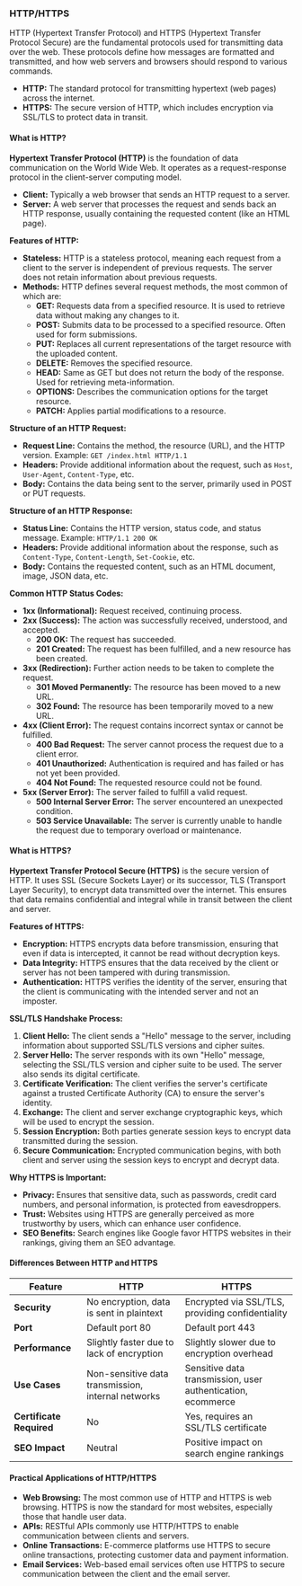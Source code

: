 ### HTTP/HTTPS

HTTP (Hypertext Transfer Protocol) and HTTPS (Hypertext Transfer Protocol Secure) are the fundamental protocols used for transmitting data over the web. These protocols define how messages are formatted and transmitted, and how web servers and browsers should respond to various commands.

- **HTTP:** The standard protocol for transmitting hypertext (web pages) across the internet.
- **HTTPS:** The secure version of HTTP, which includes encryption via SSL/TLS to protect data in transit.

#### What is HTTP?

**Hypertext Transfer Protocol (HTTP)** is the foundation of data communication on the World Wide Web. It operates as a request-response protocol in the client-server computing model.

- **Client:** Typically a web browser that sends an HTTP request to a server.
- **Server:** A web server that processes the request and sends back an HTTP response, usually containing the requested content (like an HTML page).

**Features of HTTP:**

- **Stateless:** HTTP is a stateless protocol, meaning each request from a client to the server is independent of previous requests. The server does not retain information about previous requests.
- **Methods:** HTTP defines several request methods, the most common of which are:
  - **GET:** Requests data from a specified resource. It is used to retrieve data without making any changes to it.
  - **POST:** Submits data to be processed to a specified resource. Often used for form submissions.
  - **PUT:** Replaces all current representations of the target resource with the uploaded content.
  - **DELETE:** Removes the specified resource.
  - **HEAD:** Same as GET but does not return the body of the response. Used for retrieving meta-information.
  - **OPTIONS:** Describes the communication options for the target resource.
  - **PATCH:** Applies partial modifications to a resource.

**Structure of an HTTP Request:**

- **Request Line:** Contains the method, the resource (URL), and the HTTP version. Example: `GET /index.html HTTP/1.1`
- **Headers:** Provide additional information about the request, such as `Host`, `User-Agent`, `Content-Type`, etc.
- **Body:** Contains the data being sent to the server, primarily used in POST or PUT requests.

**Structure of an HTTP Response:**

- **Status Line:** Contains the HTTP version, status code, and status message. Example: `HTTP/1.1 200 OK`
- **Headers:** Provide additional information about the response, such as `Content-Type`, `Content-Length`, `Set-Cookie`, etc.
- **Body:** Contains the requested content, such as an HTML document, image, JSON data, etc.

**Common HTTP Status Codes:**

- **1xx (Informational):** Request received, continuing process.
- **2xx (Success):** The action was successfully received, understood, and accepted.
  - **200 OK:** The request has succeeded.
  - **201 Created:** The request has been fulfilled, and a new resource has been created.
- **3xx (Redirection):** Further action needs to be taken to complete the request.
  - **301 Moved Permanently:** The resource has been moved to a new URL.
  - **302 Found:** The resource has been temporarily moved to a new URL.
- **4xx (Client Error):** The request contains incorrect syntax or cannot be fulfilled.
  - **400 Bad Request:** The server cannot process the request due to a client error.
  - **401 Unauthorized:** Authentication is required and has failed or has not yet been provided.
  - **404 Not Found:** The requested resource could not be found.
- **5xx (Server Error):** The server failed to fulfill a valid request.
  - **500 Internal Server Error:** The server encountered an unexpected condition.
  - **503 Service Unavailable:** The server is currently unable to handle the request due to temporary overload or maintenance.

#### What is HTTPS?

**Hypertext Transfer Protocol Secure (HTTPS)** is the secure version of HTTP. It uses SSL (Secure Sockets Layer) or its successor, TLS (Transport Layer Security), to encrypt data transmitted over the internet. This ensures that data remains confidential and integral while in transit between the client and server.

**Features of HTTPS:**

- **Encryption:** HTTPS encrypts data before transmission, ensuring that even if data is intercepted, it cannot be read without decryption keys.
- **Data Integrity:** HTTPS ensures that the data received by the client or server has not been tampered with during transmission.
- **Authentication:** HTTPS verifies the identity of the server, ensuring that the client is communicating with the intended server and not an imposter.

**SSL/TLS Handshake Process:**

1. **Client Hello:** The client sends a "Hello" message to the server, including information about supported SSL/TLS versions and cipher suites.
2. **Server Hello:** The server responds with its own "Hello" message, selecting the SSL/TLS version and cipher suite to be used. The server also sends its digital certificate.
3. **Certificate Verification:** The client verifies the server's certificate against a trusted Certificate Authority (CA) to ensure the server's identity.
4. **Exchange:** The client and server exchange cryptographic keys, which will be used to encrypt the session.
5. **Session Encryption:** Both parties generate session keys to encrypt data transmitted during the session.
6. **Secure Communication:** Encrypted communication begins, with both client and server using the session keys to encrypt and decrypt data.

**Why HTTPS is Important:**

- **Privacy:** Ensures that sensitive data, such as passwords, credit card numbers, and personal information, is protected from eavesdroppers.
- **Trust:** Websites using HTTPS are generally perceived as more trustworthy by users, which can enhance user confidence.
- **SEO Benefits:** Search engines like Google favor HTTPS websites in their rankings, giving them an SEO advantage.

#### Differences Between HTTP and HTTPS

| **Feature**              | **HTTP**                                           | **HTTPS**                                                   |
| ------------------------ | -------------------------------------------------- | ----------------------------------------------------------- |
| **Security**             | No encryption, data is sent in plaintext           | Encrypted via SSL/TLS, providing confidentiality            |
| **Port**                 | Default port 80                                    | Default port 443                                            |
| **Performance**          | Slightly faster due to lack of encryption          | Slightly slower due to encryption overhead                  |
| **Use Cases**            | Non-sensitive data transmission, internal networks | Sensitive data transmission, user authentication, ecommerce |
| **Certificate Required** | No                                                 | Yes, requires an SSL/TLS certificate                        |
| **SEO Impact**           | Neutral                                            | Positive impact on search engine rankings                   |

#### Practical Applications of HTTP/HTTPS

- **Web Browsing:** The most common use of HTTP and HTTPS is web browsing. HTTPS is now the standard for most websites, especially those that handle user data.
- **APIs:** RESTful APIs commonly use HTTP/HTTPS to enable communication between clients and servers.
- **Online Transactions:** E-commerce platforms use HTTPS to secure online transactions, protecting customer data and payment information.
- **Email Services:** Web-based email services often use HTTPS to secure communication between the client and the email server.
